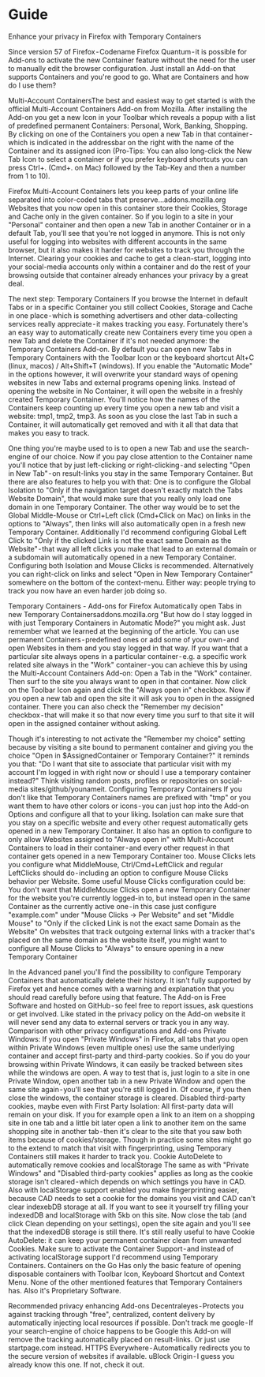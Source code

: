 # Guide

Enhance your privacy in Firefox with Temporary Containers

Since version 57 of Firefox - Codename Firefox Quantum - it is possible for Add-ons to activate the new Container feature without the need for the user to manually edit the browser configuration. Just install an Add-on that supports Containers and you're good to go.
What are Containers and how do I use them?

Multi-Account ContainersThe best and easiest way to get started is with the official Multi-Account Containers Add-on from Mozilla. After installing the Add-on you get a new Icon in your Toolbar which reveals a popup with a list of predefined permanent Containers: Personal, Work, Banking, Shopping. By clicking on one of the Containers you open a new Tab in that container - which is indicated in the addressbar on the right with the name of the Container and its assigned icon (Pro-Tips: You can also long-click the New Tab Icon to select a container or if you prefer keyboard shortcuts you can press Ctrl+. (Cmd+. on Mac) followed by the Tab-Key and then a number from 1 to 10).

Firefox Multi-Account Containers lets you keep parts of your online life separated into color-coded tabs that preserve…addons.mozilla.org
Websites that you now open in this container store their Cookies, Storage and Cache only in the given container. So if you login to a site in your "Personal" container and then open a new Tab in another Container or in a default Tab, you'll see that you're not logged in anymore. This is not only useful for logging into websites with different accounts in the same browser, but it also makes it harder for websites to track you through the Internet. Clearing your cookies and cache to get a clean-start, logging into your social-media accounts only within a container and do the rest of your browsing outside that container already enhances your privacy by a great deal.

The next step: Temporary Containers
If you browse the Internet in default Tabs or in a specific Container you still collect Cookies, Storage and Cache in one place - which is something advertisers and other data-collecting services really appreciate - it makes tracking you easy. Fortunately there's an easy way to automatically create new Containers every time you open a new Tab and delete the Container if it's not needed anymore: the Temporary Containers Add-on. By default you can open new Tabs in Temporary Containers with the Toolbar Icon or the keyboard shortcut Alt+C (linux, macos) / Alt+Shift+T (windows). If you enable the "Automatic Mode" in the options however, it will overwrite your standard ways of opening websites in new Tabs and external programs opening links. Instead of opening the website in No Container, it will open the website in a freshly created Temporary Container. You'll notice how the names of the Containers keep counting up every time you open a new tab and visit a website: tmp1, tmp2, tmp3. As soon as you close the last Tab in such a Container, it will automatically get removed and with it all that data that makes you easy to track.

One thing you're maybe used to is to open a new Tab and use the search-engine of our choice. Now if you pay close attention to the Container name you'll notice that by just left-clicking or right-clicking - and selecting "Open in New Tab" - on result-links you stay in the same Temporary Container. But there are also features to help you with that: One is to configure the Global Isolation to "Only if the navigation target doesn't exactly match the Tabs Website Domain", that would make sure that you really only load one domain in one Temporary Container. The other way would be to set the Global Middle-Mouse or Ctrl+Left click (Cmd+Click on Mac) on links in the options to "Always", then links will also automatically open in a fresh new Temporary Container. Additionally I'd recommend configuring Global Left Click to "Only if the clicked Link is not the exact same Domain as the Website" - that way all left clicks you make that lead to an external domain or a subdomain will automatically opened in a new Temporary Container. Configuring both Isolation and Mouse Clicks is recommended. Alternatively you can right-click on links and select "Open in New Temporary Container" somewhere on the bottom of the context-menu. Either way: people trying to track you now have an even harder job doing so.

Temporary Containers - Add-ons for Firefox
Automatically open Tabs in new Temporary Containersaddons.mozilla.org
"But how do I stay logged in with just Temporary Containers in Automatic Mode?" you might ask. Just remember what we learned at the beginning of the article. You can use permanent Containers - predefined ones or add some of your own - and open Websites in them and you stay logged in that way.
If you want that a particular site always opens in a particular container - e.g. a specific work related site always in the "Work" container - you can achieve this by using the Multi-Account Containers Add-on: Open a Tab in the "Work" container. Then surf to the site you always want to open in that container. Now click on the Toolbar Icon again and click the "Always open in" checkbox. Now if you open a new tab and open the site it will ask you to open in the assigned container. There you can also check the "Remember my decision" checkbox - that will make it so that now every time you surf to that site it will open in the assigned container without asking.

Though it's interesting to not activate the "Remember my choice" setting because by visiting a site bound to permanent container and giving you the choice "Open in $AssignedContainer or Temporary Container?" it reminds you that: "Do I want that site to associate that particular visit with my account I'm logged in with right now or should I use a temporary container instead?" Think visiting random posts, profiles or repositories on social-media sites/github/younameit.
Configuring Temporary Containers
If you don't like that Temporary Containers names are prefixed with "tmp" or you want them to have other colors or icons - you can just hop into the Add-on Options and configure all that to your liking.
Isolation can make sure that you stay on a specific website and every other request automatically gets opened in a new Temporary Container. It also has an option to configure to only allow Websites assigned to "Always open in" with Multi-Account Containers to load in their container - and every other request in that container gets opened in a new Temporary Container too.
Mouse Clicks lets you configure what MiddleMouse, Ctrl/Cmd+LeftClick and regular LeftClicks should do - including an option to configure Mouse Clicks behavior per Website. Some useful Mouse Clicks configuration could be:
You don't want that MiddleMouse Clicks open a new Temporary Container for the website you're currently logged-in to, but instead open in the same Container as the currently active one - in this case just configure "example.com" under "Mouse Clicks -> Per Website" and set "Middle Mouse" to "Only if the clicked Link is not the exact same Domain as the Website"
On websites that track outgoing external links with a tracker that's placed on the same domain as the website itself, you might want to configure all Mouse Clicks to "Always" to ensure opening in a new Temporary Container

In the Advanced panel you'll find the possibility to configure Temporary Containers that automatically delete their history. It isn't fully supported by Firefox yet and hence comes with a warning and explanation that you should read carefully before using that feature.
The Add-on is Free Software and hosted on GitHub - so feel free to report issues, ask questions or get involved. Like stated in the privacy policy on the Add-on website it will never send any data to external servers or track you in any way.
Comparison with other privacy configurations and Add-ons
Private Windows:
If you open "Private Windows" in Firefox, all tabs that you open within Private Windows (even multiple ones) use the same underlying container and accept first-party and third-party cookies. So if you do your browsing within Private Windows, it can easily be tracked between sites while the windows are open. A way to test that is, just login to a site in one Private Window, open another tab in a new Private Window and open the same site again - you'll see that you're still logged in. Of course, if you then close the windows, the container storage is cleared.
Disabled third-party cookies, maybe even with First Party Isolation:
All first-party data will remain on your disk. If you for example open a link to an item on a shopping site in one tab and a little bit later open a link to another item on the same shopping site in another tab - then it's clear to the site that you saw both items because of cookies/storage. Though in practice some sites might go to the extend to match that visit with fingerprinting, using Temporary Containers still makes it harder to track you.
Cookie AutoDelete to automatically remove cookies and localStorage
The same as with "Private Windows" and "Disabled third-party cookies" applies as long as the cookie storage isn't cleared - which depends on which settings you have in CAD. Also with localStorage support enabled you make fingerprinting easier, because CAD needs to set a cookie for the domains you visit and CAD can't clear indexebDB storage at all. If you want to see it yourself try filling your indexedDB and localStorage with 5kb on this site. Now close the tab (and click Clean depending on your settings), open the site again and you'll see that the indexedDB storage is still there.
It's still really useful to have Cookie AutoDelete: it can keep your permanent container clean from unwanted Cookies. Make sure to activate the Container Support - and instead of activating localStorage support I'd recommend using Temporary Containers.
Containers on the Go
Has only the basic feature of opening disposable containers with Toolbar Icon, Keyboard Shortcut and Context Menu. None of the other mentioned features that Temporary Containers has. Also it's Proprietary Software.

Recommended privacy enhancing Add-ons
Decentraleyes - Protects you against tracking through "free", centralized, content delivery by automatically injecting local resources if possible.
Don't track me google - If your search-engine of choice happens to be Google this Add-on will remove the tracking automatically placed on result-links. Or just use startpage.com instead.
HTTPS Everywhere - Automatically redirects you to the secure version of websites if available.
uBlock Origin - I guess you already know this one. If not, check it out.